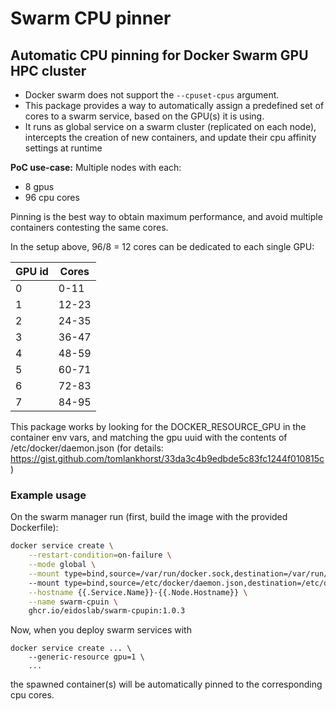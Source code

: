 # Swarm CPU pinner

## Automatic CPU pinning for Docker Swarm GPU HPC cluster 

- Docker swarm does not support the ```--cpuset-cpus``` argument.
- This package provides a way to automatically assign a predefined set of cores to a swarm service, based on the GPU(s) it is using.
- It runs as global service on a swarm cluster (replicated on each node), intercepts the creation of new containers, and update their cpu affinity settings at runtime

**PoC use-case:** Multiple nodes with each:
- 8 gpus
- 96 cpu cores

Pinning is the best way to obtain maximum performance, and avoid multiple containers contesting the same cores.

In the setup above, 96/8 = 12 cores can be dedicated to each single GPU:

| GPU id| Cores |
|-------|-------|
| 0 | 0-11 |
| 1 | 12-23 |
| 2 | 24-35 | 
| 3 | 36-47 |
| 4 | 48-59 |
| 5 | 60-71 |
| 6 | 72-83 |
| 7 | 84-95 | 

This package works by looking for the DOCKER_RESOURCE_GPU in the container env vars, and matching the gpu uuid with the contents of /etc/docker/daemon.json (for details: https://gist.github.com/tomlankhorst/33da3c4b9edbde5c83fc1244f010815c)

### Example usage

On the swarm manager run (first, build the image with the provided Dockerfile):

```bash
docker service create \
    --restart-condition=on-failure \
    --mode global \
    --mount type=bind,source=/var/run/docker.sock,destination=/var/run/docker.sock \ 
    --mount type=bind,source=/etc/docker/daemon.json,destination=/etc/docker/daemon.json \
    --hostname {{.Service.Name}}-{{.Node.Hostname}} \
    --name swarm-cpuin \
    ghcr.io/eidoslab/swarm-cpupin:1.0.3
```

Now, when you deploy swarm services with 

```
docker service create ... \
    --generic-resource gpu=1 \
    ...
```
the spawned container(s) will be automatically pinned to the corresponding cpu cores.
